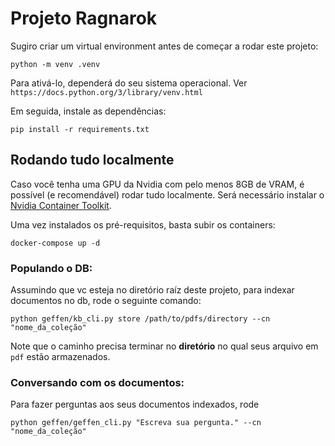 # Projeto Ragnarok

Sugiro criar um virtual environment antes de começar a rodar este projeto:
```
python -m venv .venv
```
Para ativá-lo, dependerá do seu sistema operacional. Ver `https://docs.python.org/3/library/venv.html`

Em seguida, instale as dependências:

```
pip install -r requirements.txt
```

## Rodando tudo localmente
Caso você tenha uma GPU da Nvidia com pelo menos 8GB de VRAM, é possível (e recomendável) rodar tudo localmente. Será necessário instalar o [Nvidia Container Toolkit](https://docs.nvidia.com/datacenter/cloud-native/container-toolkit/latest/install-guide.html).

Uma vez instalados os pré-requisitos, basta subir os containers:
```
docker-compose up -d
```

### Populando o DB:

Assumindo que vc esteja no diretório raíz deste projeto, para indexar documentos no db, rode o seguinte comando:
```
python geffen/kb_cli.py store /path/to/pdfs/directory --cn "nome_da_coleção"
```
Note que o caminho precisa terminar no **diretório** no qual seus arquivo em `pdf` estão armazenados. 


### Conversando com os documentos:
Para fazer perguntas aos seus documentos indexados, rode
```
python geffen/geffen_cli.py "Escreva sua pergunta." --cn "nome_da_coleção"
```
